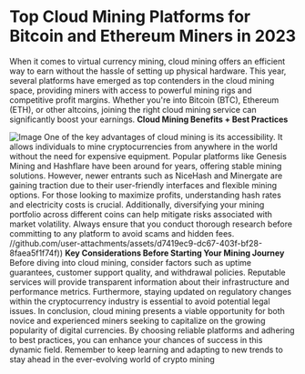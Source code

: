 # Top Cloud Mining Platforms for Bitcoin and Ethereum Miners in 2023
When it comes to virtual currency mining, cloud mining offers an efficient way to earn without the hassle of setting up physical hardware. This year, several platforms have emerged as top contenders in the cloud mining space, providing miners with access to powerful mining rigs and competitive profit margins. Whether you're into Bitcoin (BTC), Ethereum (ETH), or other altcoins, joining the right cloud mining service can significantly boost your earnings.
**Cloud Mining Benefits + Best Practices**

![Image](https://github.com/user-attachments/assets/d7419ec9-dc67-403f-bf28-8faea5f1f74f)
One of the key advantages of cloud mining is its accessibility. It allows individuals to mine cryptocurrencies from anywhere in the world without the need for expensive equipment. Popular platforms like Genesis Mining and Hashflare have been around for years, offering stable mining solutions. However, newer entrants such as NiceHash and Minergate are gaining traction due to their user-friendly interfaces and flexible mining options.
For those looking to maximize profits, understanding hash rates and electricity costs is crucial. Additionally, diversifying your mining portfolio across different coins can help mitigate risks associated with market volatility. Always ensure that you conduct thorough research before committing to any platform to avoid scams and hidden fees.
 //github.com/user-attachments/assets/d7419ec9-dc67-403f-bf28-8faea5f1f74f))
**Key Considerations Before Starting Your Mining Journey**
Before diving into cloud mining, consider factors such as uptime guarantees, customer support quality, and withdrawal policies. Reputable services will provide transparent information about their infrastructure and performance metrics. Furthermore, staying updated on regulatory changes within the cryptocurrency industry is essential to avoid potential legal issues.
In conclusion, cloud mining presents a viable opportunity for both novice and experienced miners seeking to capitalize on the growing popularity of digital currencies. By choosing reliable platforms and adhering to best practices, you can enhance your chances of success in this dynamic field. Remember to keep learning and adapting to new trends to stay ahead in the ever-evolving world of crypto mining
